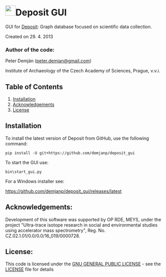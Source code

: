 # <img src="dep_cube.svg" width="32">Deposit GUI
GUI for [Deposit](https://github.com/demjanp/deposit): Graph database focused on scientific data collection.

Created on 29. 4. 2013

### Author of the code:
Peter Demján (peter.demjan@gmail.com)

Institute of Archaeology of the Czech Academy of Sciences, Prague, v.v.i.

## Table of Contents
1. [Installation](#installation)
2. [Acknowledgements](#acknowledgements)
3. [License](#license)

## Installation <a name="installation"></a>

To install the latest version of Deposit from GitHub, use the following command:
```
pip install -U git+https://github.com/demjanp/deposit_gui
```

To start the GUI use:
```
bin\start_gui.py
```

For a Windows installer see:

https://github.com/demjanp/deposit_gui/releases/latest

## Acknowledgements: <a name="acknowledgements"></a>

Development of this software was supported by OP RDE, MEYS, under the project "Ultra-trace isotope research in social and environmental studies using accelerator mass spectrometry", Reg. No. CZ.02.1.01/0.0/0.0/16_019/0000728.

## License: <a name="license"></a>

This code is licensed under the [GNU GENERAL PUBLIC LICENSE](https://www.gnu.org/licenses/gpl-3.0.en.html) - see the [LICENSE](LICENSE) file for details
